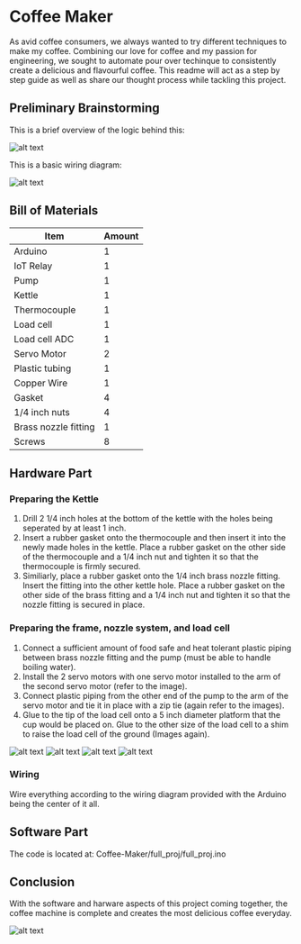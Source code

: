 # Coffee Maker

As avid coffee consumers, we always wanted to try different techniques to make my coffee. Combining our love for coffee and my passion for engineering, we sought to automate pour over techinque to consistently create a delicious and flavourful coffee. This readme will act as a step by step guide as well as share our thought process while tackling this project.

## Preliminary Brainstorming

This is a brief overview of the logic behind this:

![alt text](https://github.com/vua6/Coffee-Maker/blob/main/images/Logic.png?raw=true) 

This is a basic wiring diagram:

![alt text](https://github.com/vua6/Coffee-Maker/blob/main/images/wiring_diagram.png?raw=true)

## Bill of Materials

| Item | Amount | 
| -----|--------|
|Arduino|1|
|IoT Relay|1|
|Pump|1|
|Kettle|1|
|Thermocouple|1|
|Load cell|1|
|Load cell ADC|1|
|Servo Motor|2|
|Plastic tubing|1|
|Copper Wire|1|
|Gasket|4|
|1/4 inch nuts|4|
|Brass nozzle fitting|1|
|Screws|8|

## Hardware Part

### Preparing the Kettle

1. Drill 2 1/4 inch holes at the bottom of the kettle with the holes being seperated by at least 1 inch.
2. Insert a rubber gasket onto the thermocouple and then insert it into the newly made holes in the kettle. Place a rubber gasket on the other side of the thermocouple and a 1/4 inch nut and tighten it so that the thermocouple is firmly secured.
3. Similiarly, place a rubber gasket onto the 1/4 inch brass nozzle fitting. Insert the fitting into the other kettle hole. Place a rubber gasket on the other side of the brass fitting and a 1/4 inch nut and tighten it so that the nozzle fitting is secured in place.

### Preparing the frame, nozzle system, and load cell

1. Connect a sufficient amount of food safe and heat tolerant plastic piping between brass nozzle fitting and the pump (must be able to handle boiling water).
2. Install the 2 servo motors with one servo motor installed to the arm of the second servo motor (refer to the image).
3. Connect plastic piping from the other end of the pump to the arm of the servo motor and tie it in place with a zip tie (again refer to the images).
4. Glue to the tip of the load cell onto a 5 inch diameter platform that the cup would be placed on. Glue to the other size of the load cell to a shim to raise the load cell of the ground (Images again).

![alt text](https://github.com/vua6/Coffee-Maker/blob/main/images/loadcell.jpg?raw=true)
![alt text](https://github.com/vua6/Coffee-Maker/blob/main/images/loadcell2.jpg?raw=true)
![alt text](https://github.com/vua6/Coffee-Maker/blob/main/images/servo.jpg?raw=true)
![alt text](https://github.com/vua6/Coffee-Maker/blob/main/images/sideview.jpg?raw=true)

### Wiring

Wire everything according to the wiring diagram provided with the Arduino being the center of it all.

## Software Part

The code is located at: Coffee-Maker/full_proj/full_proj.ino

## Conclusion

With the software and harware aspects of this project coming together, the coffee machine is complete and creates the most delicious coffee everyday.

![alt text](https://github.com/vua6/Coffee-Maker/blob/main/images/finale.png?raw=true)




